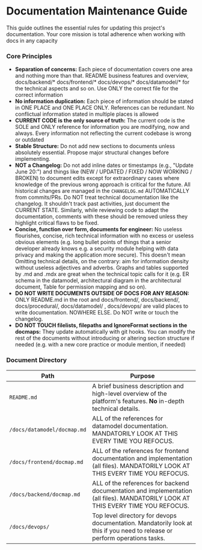 # Documentation Maintenance Guide

This guide outlines the essential rules for updating this project's documentation. Your core mission is total adherence when working with docs in any capacity

### Core Principles

*   **Separation of concerns:** Each piece of documentation covers one area and nothing more than that. README business features and overview, docs/backend/* docs/frontend/* docs/devops/* docs/datamodel/* for the technical aspects and so on. Use ONLY the correct file for the correct information
*   **No information duplication:** Each piece of information should be stated in ONE PLACE and ONE PLACE ONLY. References can be redundant. No conflictual information stated in multiple places is allowed
*   **CURRENT CODE is the only source of truth:** The current code is the SOLE and ONLY reference for information you are modifying, now and always. Every information not reflecting the current codebase is wrong or outdated 
*   **Stable Structure:** Do not add new sections to documents unless absolutely essential. Propose major structural changes before implementing.
*   **NOT a Changelog:** Do not add inline dates or timestamps (e.g., "Update June 20:") and things like (NEW / UPDATED / FIXED / NOW WORKING / BROKEN) to document edits except for extraordinary cases where knowledge of the previous wrong approach is critical for the future. All historical changes are managed in the `CHANGELOG.md` AUTOMATICALLY from commits/PRs. Do NOT treat technical documentation like the changelog. It shouldn't track past activities, just document the CURRENT STATE. Similarly, while reviewing code to adapt the documentation, comments with these should be removed unless they highlight critical flaws to be fixed.
*   **Concise, function over form, documents for engineer:** No useless flourishes, concise, rich technical information with no excess or useless obvious elements (e.g. long bullet points of things that a senior developer already knows e.g. a security module helping with data privacy and making the application more secure). This doesn't mean Omitting technical details, on the contrary: aim for information density without useless adjectives and adverbs. Graphs and tables supported by .md and .mdx are great when the technical topic calls for it (e.g. ER schema in the datamodel, architectural diagram in the architectural document, Table for permission mapping and so on).
*   **DO NOT WRITE DOCUMENTS OUTSIDE OF DOCS FOR ANY REASON:** ONLY README.md in the root and docs/frontend/, docs/backend/, docs/procedural/, docs/datamodel/ , docs/devops/ are valid places to write documentation. NOWHERE ELSE. Do NOT write or touch the changelog.
*   **DO NOT TOUCH filelists, filepaths and IgnoreFormat sections in the docmaps:** They update automatically with git hooks. You can modify the rest of the documents without introducing or altering section structure if needed (e.g. with a new core practice or module mention, if needed)

### Document Directory

| Path                               | Purpose                                                                                                                                              |
| ---------------------------------- | ---------------------------------------------------------------------------------------------------------------------------------------------------- |
| `README.md`                        | A brief business description and high-level overview of the platform's features. **No** in-depth technical details. 
| `/docs/datamodel/docmap.md`        | ALL of the references for datamodel documentation. MANDATORILY LOOK AT THIS EVERY TIME YOU REFOCUS.
| `/docs/frontend/docmap.md`         | ALL of the references for frontend documentation and implementation (all files). MANDATORILY LOOK AT THIS EVERY TIME YOU REFOCUS.       
| `/docs/backend/docmap.md`          | ALL of the references for backend documentation and implementation (all files). MANDATORILY LOOK AT THIS EVERY TIME YOU REFOCUS.
| `/docs/devops/`                    | Top level directory for devops documentation. Mandatorily look at this if you need to release or perform operations tasks.

